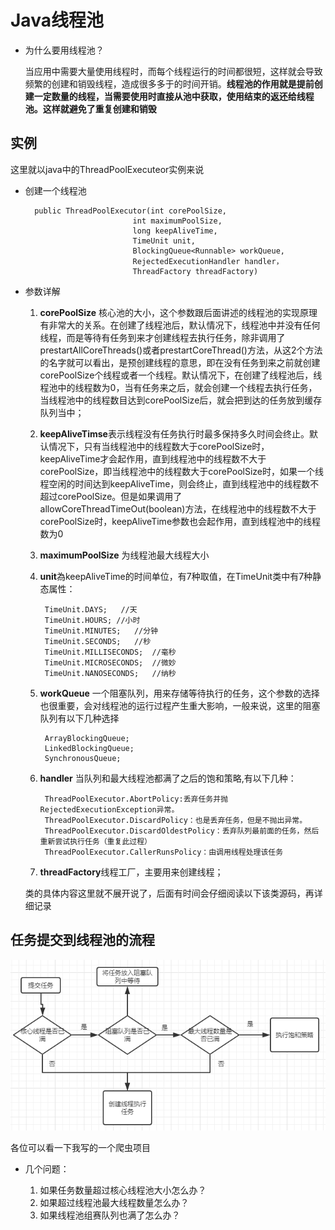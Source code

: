 # Java线程池

* 为什么要用线程池？

	当应用中需要大量使用线程时，而每个线程运行的时间都很短，这样就会导致频繁的创建和销毁线程，造成很多多于的时间开销。**线程池的作用就是提前创建一定数量的线程，当需要使用时直接从池中获取，使用结束的返还给线程池。这样就避免了重复创建和销毁**

## 实例

   这里就以java中的ThreadPoolExecuteor实例来说

* 创建一个线程池
	
	    public ThreadPoolExecutor(int corePoolSize,
                              int maximumPoolSize,
                              long keepAliveTime,
                              TimeUnit unit,
                              BlockingQueue<Runnable> workQueue,
							  RejectedExecutionHandler handler，
                              ThreadFactory threadFactory)
    

* 参数详解
	
	
	1. **corePoolSize** 核心池的大小，这个参数跟后面讲述的线程池的实现原理有非常大的关系。在创建了线程池后，默认情况下，线程池中并没有任何线程，而是等待有任务到来才创建线程去执行任务，除非调用了prestartAllCoreThreads()或者prestartCoreThread()方法，从这2个方法的名字就可以看出，是预创建线程的意思，即在没有任务到来之前就创建corePoolSize个线程或者一个线程。默认情况下，在创建了线程池后，线程池中的线程数为0，当有任务来之后，就会创建一个线程去执行任务，当线程池中的线程数目达到corePoolSize后，就会把到达的任务放到缓存队列当中；
	2. **keepAliveTimse**表示线程没有任务执行时最多保持多久时间会终止。默认情况下，只有当线程池中的线程数大于corePoolSize时，keepAliveTime才会起作用，直到线程池中的线程数不大于corePoolSize，即当线程池中的线程数大于corePoolSize时，如果一个线程空闲的时间达到keepAliveTime，则会终止，直到线程池中的线程数不超过corePoolSize。但是如果调用了allowCoreThreadTimeOut(boolean)方法，在线程池中的线程数不大于corePoolSize时，keepAliveTime参数也会起作用，直到线程池中的线程数为0
	2. **maximumPoolSize** 为线程池最大线程大小
	3. **unit**為keepAliveTime的时间单位，有7种取值，在TimeUnit类中有7种静态属性：
    		
			TimeUnit.DAYS;   //天
    		TimeUnit.HOURS; //小时
    		TimeUnit.MINUTES;   //分钟
    		TimeUnit.SECONDS;   //秒
    		TimeUnit.MILLISECONDS;  //毫秒
    		TimeUnit.MICROSECONDS;  //微妙
    		TimeUnit.NANOSECONDS;   //纳秒
	3. **workQueue** 一个阻塞队列，用来存储等待执行的任务，这个参数的选择也很重要，会对线程池的运行过程产生重大影响，一般来说，这里的阻塞队列有以下几种选择
	
			ArrayBlockingQueue;
			LinkedBlockingQueue;
			SynchronousQueue;


	4. **handler** 当队列和最大线程池都满了之后的饱和策略,有以下几种：

			ThreadPoolExecutor.AbortPolicy:丢弃任务并抛RejectedExecutionException异常。 
			ThreadPoolExecutor.DiscardPolicy：也是丢弃任务，但是不抛出异常。 
			ThreadPoolExecutor.DiscardOldestPolicy：丢弃队列最前面的任务，然后重新尝试执行任务（重复此过程）
			ThreadPoolExecutor.CallerRunsPolicy：由调用线程处理该任务 
	5. **threadFactory**线程工厂，主要用来创建线程；

	类的具体内容这里就不展开说了，后面有时间会仔细阅读以下该类源码，再详细记录

## 任务提交到线程池的流程

![流程图](https://github.com/shanyao19940801/BookeNote/blob/master/ReadingNotes/Other/src/com/yao/other/thread/image/%E6%8F%90%E4%BA%A4%E4%BB%BB%E5%8A%A1%E5%88%B0%E7%BA%BF%E7%A8%8B%E6%B1%A0.PNG)




各位可以看一下我写的一个爬虫项目

* 几个问题：

	1. 如果任务数量超过核心线程池大小怎么办？
	2. 如果超过线程池最大线程数量怎么办？
	3. 如果线程池组赛队列也满了怎么办？


	
